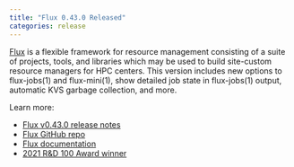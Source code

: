```yaml
---
title: "Flux 0.43.0 Released"
categories: release
---
```


[Flux](https://github.com/flux-framework/flux-core) is a flexible framework for resource management consisting of a suite of projects, tools, and libraries which may be used to build site-custom resource managers for HPC centers. This version includes new options to flux-jobs(1) and flux-mini(1), show detailed job state in flux-jobs(1) output, automatic KVS garbage collection, and more.

Learn more:

- [Flux v0.43.0 release notes](https://github.com/flux-framework/flux-core/blob/v0.43.0/NEWS.md)
- [Flux GitHub repo](https://github.com/flux-framework/flux-core)
- [Flux documentation](https://flux-framework.readthedocs.io/en/latest/)
- [2021 R&D 100 Award winner](https://www.rdworldonline.com/2021-rd-100-award-winners-announced-in-process-prototyping-and-software-services-categories/)
